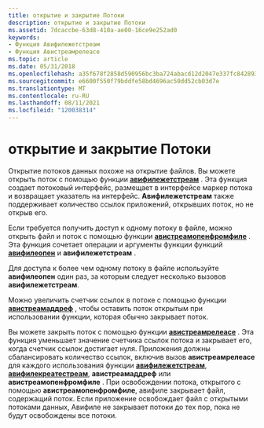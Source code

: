 ```yaml
---
title: открытие и закрытие Потоки
description: открытие и закрытие Потоки
ms.assetid: 7dcaccbe-63d8-410a-ae00-16ce9e252ad0
keywords:
- Функция Авифилежетстреам
- Функция Авистреамрелеасе
ms.topic: article
ms.date: 05/31/2018
ms.openlocfilehash: a35f678f2858d590956bc3ba724abacd12d2047e337fc8428934e0e32005bb24
ms.sourcegitcommit: e6600f550f79bddfe58bd4696ac50dd52cb03d7e
ms.translationtype: MT
ms.contentlocale: ru-RU
ms.lasthandoff: 08/11/2021
ms.locfileid: "120038314"
---
```

# <a name="opening-and-closing-streams"></a>открытие и закрытие Потоки

Открытие потоков данных похоже на открытие файлов. Вы можете открыть поток с помощью функции [**авифилежетстреам**](/windows/desktop/api/Vfw/nf-vfw-avifilegetstream) . Эта функция создает потоковый интерфейс, размещает в интерфейсе маркер потока и возвращает указатель на интерфейс. **Авифилежетстреам** также поддерживает количество ссылок приложений, открывших поток, но не открыв его.

Если требуется получить доступ к одному потоку в файле, можно открыть файл и поток с помощью функции [**авистреамопенфромфиле**](/windows/desktop/api/Vfw/nf-vfw-avistreamopenfromfilea) . Эта функция сочетает операции и аргументы функции функций [**авифилеопен**](/windows/desktop/api/Vfw/nf-vfw-avifileopen) и **авифилежетстреам** .

Для доступа к более чем одному потоку в файле используйте **авифилеопен** один раз, за которым следует несколько вызовов **авифилежетстреам**.

Можно увеличить счетчик ссылок в потоке с помощью функции [**авистреамаддреф**](/windows/desktop/api/Vfw/nf-vfw-avistreamaddref) , чтобы оставить поток открытым при использовании функции, которая обычно закрывает поток.

Вы можете закрыть поток с помощью функции [**авистреамрелеасе**](/windows/desktop/api/Vfw/nf-vfw-avistreamrelease) . Эта функция уменьшает значение счетчика ссылок потока и закрывает его, когда счетчик ссылок достигает нуля. Приложения должны сбалансировать количество ссылок, включив вызов **авистреамрелеасе** для каждого использования функции [**авифилежетстреам**](/windows/desktop/api/Vfw/nf-vfw-avifilegetstream), [**авифилекреатестреам**](/windows/desktop/api/Vfw/nf-vfw-avifilecreatestream), **авистреамаддреф** или **авистреамопенфромфиле** . При освобождении потока, открытого с помощью **авистреамопенфромфиле**, авифиле закрывает файл, содержащий поток. Если приложение освобождает файл с открытыми потоками данных, Авифиле не закрывает потоки до тех пор, пока не будут освобождены все потоки.

 

 




